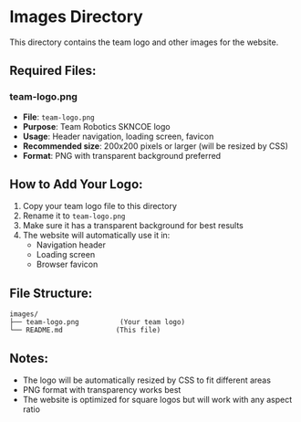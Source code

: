 # Images Directory

This directory contains the team logo and other images for the website.

## Required Files:

### team-logo.png
- **File**: `team-logo.png`
- **Purpose**: Team Robotics SKNCOE logo
- **Usage**: Header navigation, loading screen, favicon
- **Recommended size**: 200x200 pixels or larger (will be resized by CSS)
- **Format**: PNG with transparent background preferred

## How to Add Your Logo:

1. Copy your team logo file to this directory
2. Rename it to `team-logo.png`
3. Make sure it has a transparent background for best results
4. The website will automatically use it in:
   - Navigation header
   - Loading screen
   - Browser favicon

## File Structure:
```
images/
├── team-logo.png          (Your team logo)
└── README.md             (This file)
```

## Notes:
- The logo will be automatically resized by CSS to fit different areas
- PNG format with transparency works best
- The website is optimized for square logos but will work with any aspect ratio

